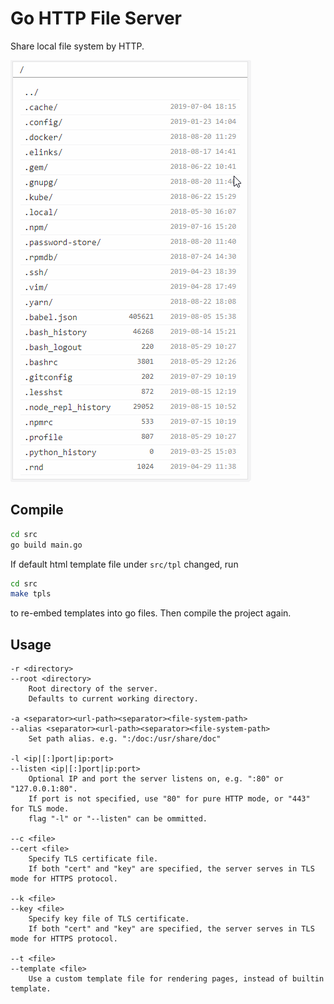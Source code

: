 # Go HTTP File Server
Share local file system by HTTP.

![Go HTTP File Server pages](doc/ghfs.gif)

## Compile
```bash
cd src
go build main.go
```

If default html template file under `src/tpl` changed, run
```bash
cd src
make tpls
```
to re-embed templates into go files. Then compile the project again.

## Usage
```
-r <directory>
--root <directory>
    Root directory of the server.
    Defaults to current working directory.

-a <separator><url-path><separator><file-system-path>
--alias <separator><url-path><separator><file-system-path>
    Set path alias. e.g. ":/doc:/usr/share/doc"

-l <ip|[:]port|ip:port>
--listen <ip|[:]port|ip:port>
    Optional IP and port the server listens on, e.g. ":80" or "127.0.0.1:80".
    If port is not specified, use "80" for pure HTTP mode, or "443" for TLS mode.
    flag "-l" or "--listen" can be ommitted.

--c <file>
--cert <file>
    Specify TLS certificate file.
    If both "cert" and "key" are specified, the server serves in TLS mode for HTTPS protocol.

--k <file>
--key <file>
    Specify key file of TLS certificate.
    If both "cert" and "key" are specified, the server serves in TLS mode for HTTPS protocol.

--t <file>
--template <file>
    Use a custom template file for rendering pages, instead of builtin template.
```
